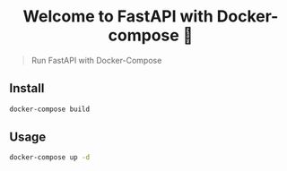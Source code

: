 <h1 align="center">Welcome to FastAPI with Docker-compose 👋</h1>
<p>
</p>

> Run FastAPI with Docker-Compose

## Install

```sh
docker-compose build
```

## Usage

```sh
docker-compose up -d
```